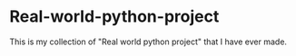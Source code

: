 # Real-world-python-project  

This is my collection of "Real world python project" that I have ever made.